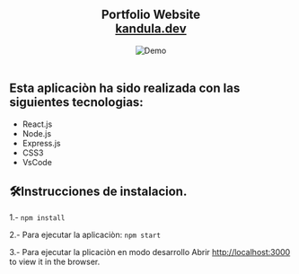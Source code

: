 <h2 align="center">
  Portfolio Website <br/>
  <a href=".............................." target="_blank">kandula.dev</a>
</h2>
<div align="center">
  <img alt="Demo" src="./Images/readme-img1.png" />
</div>
<br/>

## Esta aplicaciòn ha sido realizada  con las siguientes tecnologias:
- React.js
- Node.js
- Express.js
- CSS3
- VsCode

## 🛠Instrucciones de instalacion.

1.-  `npm install`

2.- Para ejecutar la aplicaciòn: `npm start`

3.- Para ejecutar la plicaciòn en modo desarrollo
Abrir  [http://localhost:3000](http://localhost:3000) to view it in the browser.




